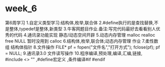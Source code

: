 # week_6
第6周学习
1.自定义类型学习:结构体,枚举,联合体
2.#define执行的是查找替换,不是整体,typedef是整体,新类型
3.牛客网题目作业.备注:写完代码最好去看看别人优秀的代码
4.通讯录功能实现	静态/动态空间开辟
5.动态内存管理 malloc realloc free NULL 暂时没用到 calloc
6.结构体,枚举,联合体;动态内存管理  作业
7.柔性数组 结构体指针
8.文件操作 FILE* pf = fopen("文件名","打开方式");	fclose(pf); pf = NULL;
9.通讯录3.0  文件读写操作
10.程序编译,预处理,编译,汇编,链接, #include <> "" ,#define宏定义 ,条件编译#if #endif